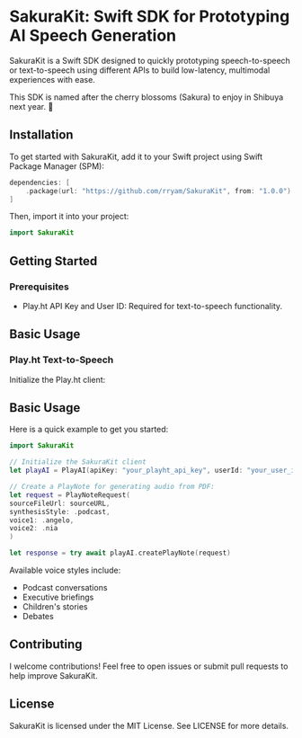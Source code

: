 # SakuraKit: Swift SDK for Prototyping AI Speech Generation

SakuraKit is a Swift SDK designed to quickly prototyping speech-to-speech or text-to-speech using different APIs to build low-latency, multimodal experiences with ease. 

This SDK is named after the cherry blossoms (Sakura) to enjoy in Shibuya next year. 🌸

## Installation

To get started with SakuraKit, add it to your Swift project using Swift Package Manager (SPM):

```swift
dependencies: [
    .package(url: "https://github.com/rryam/SakuraKit", from: "1.0.0")
]
```

Then, import it into your project:

```swift
import SakuraKit
```

## Getting Started

### Prerequisites
- Play.ht API Key and User ID: Required for text-to-speech functionality.

## Basic Usage

### Play.ht Text-to-Speech

Initialize the Play.ht client:

## Basic Usage

Here is a quick example to get you started:

```swift
import SakuraKit

// Initialize the SakuraKit client
let playAI = PlayAI(apiKey: "your_playht_api_key", userId: "your_user_id")

// Create a PlayNote for generating audio from PDF:
let request = PlayNoteRequest(
sourceFileUrl: sourceURL,
synthesisStyle: .podcast,
voice1: .angelo,
voice2: .nia
)

let response = try await playAI.createPlayNote(request)
```

Available voice styles include:
- Podcast conversations
- Executive briefings
- Children's stories
- Debates

## Contributing

I welcome contributions! Feel free to open issues or submit pull requests to help improve SakuraKit.

## License

SakuraKit is licensed under the MIT License. See LICENSE for more details.
